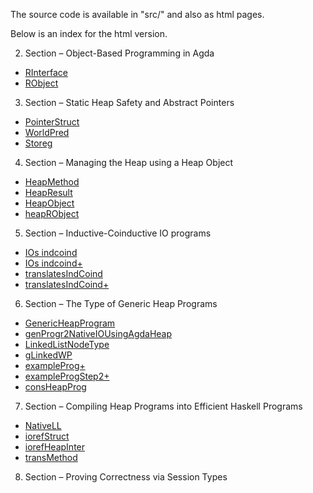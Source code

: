 
The source code is available in "src/" and also as html pages.

Below is an index for the html version.

2. Section – Object-Based Programming in Agda
  * [RInterface](https://stephanadl.github.io/ooAgdaHtml/StateSizedIO.RObject.html#530)
  * [RObject](https://stephanadl.github.io/ooAgdaHtml/StateSizedIO.RObject.html#1211)
3. Section –  Static Heap Safety and Abstract Pointers
  * [PointerStruct](https://stephanadl.github.io/ooAgdaHtml/src.heap.heapAsObjectGeneric.html#450)
  * [WorldPred](https://stephanadl.github.io/ooAgdaHtml/src.heap.heapAsObjectBase.html#642)
  * [Storeg](https://stephanadl.github.io/ooAgdaHtml/src.heap.heapAsObjectGeneric.html#1537)
4. Section – Managing the Heap using a Heap Object
  * [HeapMethod](https://stephanadl.github.io/ooAgdaHtml/src.heap.heapAsObject.html#1861)
  * [HeapResult](https://stephanadl.github.io/ooAgdaHtml/src.heap.heapAsObject.html#2485)
  * [HeapObject](https://stephanadl.github.io/ooAgdaHtml/src.heap.heapAsObject.html#3208)
  * [heapRObject](https://stephanadl.github.io/ooAgdaHtml/src.heap.heapAsObject.html#4420)
5. Section –  Inductive-Coinductive IO programs
  * [IOs indcoind](https://stephanadl.github.io/ooAgdaHtml/src.StateSizedIO.writingOOsUsingIOReaderMethods.html#3545)
  * [IOs indcoind+](https://stephanadl.github.io/ooAgdaHtml/src.StateSizedIO.writingOOsUsingIOReaderMethods.html#11277)
  * [translatesIndCoind](https://stephanadl.github.io/ooAgdaHtml/src.StateSizedIO.writingOOsUsingIOReaderMethods.html#17290)
  * [translatesIndCoind+](https://stephanadl.github.io/ooAgdaHtml/src.StateSizedIO.writingOOsUsingIOReaderMethods.html#17550)
6. Section – The Type of Generic Heap Programs
  * [GenericHeapProgram](https://stephanadl.github.io/ooAgdaHtml/src.heap.heapAsObject.html#7966)
  * [genProgr2NativeIOUsingAgdaHeap](https://stephanadl.github.io/ooAgdaHtml/src.heap.heapAsObject.html#8743)
  * [LinkedListNodeType](https://stephanadl.github.io/ooAgdaHtml/examples.heap.correctnessLinkedList.html#2416)
  * [gLinkedWP](https://stephanadl.github.io/ooAgdaHtml/examples.heap.correctnessLinkedList.html#3093)
  * [exampleProg+](https://stephanadl.github.io/ooAgdaHtml/examples.heap.correctnessLinkedListExampleProg.html#2269)
  * [exampleProgStep2+](https://stephanadl.github.io/ooAgdaHtml/examples.heap.correctnessLinkedListExampleProg.html#2662)
  * [consHeapProg](https://stephanadl.github.io/ooAgdaHtml/examples.heap.correctnessLinkedListStep2.html#4349)
7. Section –  Compiling Heap Programs into Efficient Haskell Programs
  * [NativeLL](https://stephanadl.github.io/ooAgdaHtml/examples.heap.heapEfficient.html#707)
  * [iorefStruct](https://stephanadl.github.io/ooAgdaHtml/examples.heap.heapEfficient.html#2571)
  * [iorefHeapInter](https://stephanadl.github.io/ooAgdaHtml/examples.heap.heapEfficient.html#3073)
  * [transMethod](https://stephanadl.github.io/ooAgdaHtml/examples.heap.heapEfficient.html#3229)
8. Section –  Proving Correctness via Session Types
  
